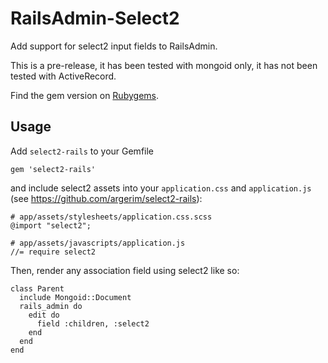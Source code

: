 RailsAdmin-Select2
==================

Add support for select2 input fields to RailsAdmin.

This is a pre-release, it has been tested with mongoid only, it has not been tested with ActiveRecord.

Find the gem version on [Rubygems](https://rubygems.org/gems/rails_admin_select2).

Usage
-----

Add `select2-rails` to your Gemfile

    gem 'select2-rails'

and include select2 assets into your `application.css` and `application.js` (see https://github.com/argerim/select2-rails):

    # app/assets/stylesheets/application.css.scss
    @import "select2";

    # app/assets/javascripts/application.js
    //= require select2

Then, render any association field using select2 like so:

    class Parent
      include Mongoid::Document
      rails_admin do
        edit do
          field :children, :select2
        end
      end
    end
